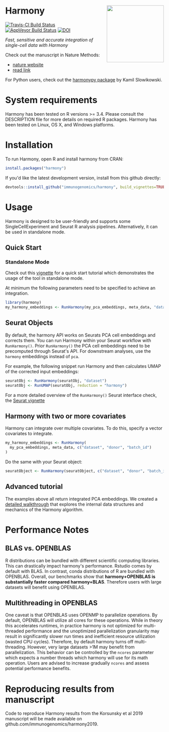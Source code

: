 Harmony <img src="man/figures/logo.png" width="181px" align="right" />
===========

[![Travis-CI Build Status](https://travis-ci.org/immunogenomics/harmony.svg?branch=master)](https://travis-ci.org/immunogenomics/harmony)
[![AppVeyor Build Status](https://ci.appveyor.com/api/projects/status/github/immunogenomics/harmony?branch=master&svg=true)](https://ci.appveyor.com/project/immunogenomics/harmony)
[![DOI](https://zenodo.org/badge/doi/10.1038/s41592-019-0619-0.svg)](https://doi.org/10.1038/s41592-019-0619-0)

*Fast, sensitive and accurate integration of single-cell data with Harmony*

Check out the manuscript in Nature Methods: 
- [nature website](https://www.nature.com/articles/s41592-019-0619-0)
- [read link](https://www.nature.com/articles/s41592-019-0619-0.epdf?shared_access_token=rDg_Rd07lrFXExt_ySj7V9RgN0jAjWel9jnR3ZoTv0NfDJkKCfDV_X9Mq3lweQmKiXEXxhrebQRjJEZdc-xNv6-7ZN1XotlD_mo5TSS4Z4eWn-kUo6mBwA5dEAKlTfR8OT6E10MZY_E-906ajbzvgg%3D%3D)

For Python users, check out the [harmonypy package](https://github.com/slowkow/harmonypy) by Kamil Slowikowski. 

# System requirements 

Harmony has been tested on R versions >= 3.4. Please consult the DESCRIPTION file for more details on required R packages. Harmony has been tested on Linux, OS X, and Windows platforms.

# Installation

To run Harmony, open R and install harmony from CRAN: 

```r
install.packages("harmony")
```

If you'd like the latest development version, install from this github directly: 

```r
devtools::install_github("immunogenomics/harmony", build_vignettes=TRUE)
```


# Usage

 Harmony is designed to be user-friendly and supports some SingleCellExperiment and Seurat R analysis pipelines. Alternatively, it can be used in standalone mode.

## Quick Start 

### Standalone Mode
Check out this [vignette](http://htmlpreview.github.io/?https://github.com/immunogenomics/harmony/blob/master/doc/quickstart.html) for a quick start tutorial which demonstrates the usage of the tool in standalone mode.

At minimum the following parameters need to be specified to achieve an integration. 

```r
library(harmony)
my_harmony_embeddings <- RunHarmony(my_pca_embeddings, meta_data, "dataset")
```


## Seurat Objects

By default, the harmony API works on Seurats PCA cell embeddings and corrects them. You can run Harmony within your Seurat workflow with `RunHarmony()`. Prior `RunHarmony()` the PCA cell embeddings need to be precomputed through Seurat's API. For downstream analyses, use the `harmony` embeddings instead of `pca`.

For example, the following snippet run Harmony and then calculates UMAP of the corrected input embeddings:

```r
seuratObj <- RunHarmony(seuratObj, "dataset")
seuratObj <- RunUMAP(seuratObj, reduction = "harmony")
```

For a more detailed overview of the `RunHarmony()` Seurat interface check, the [Seurat vignette](http://htmlpreview.github.io/?https://github.com/immunogenomics/harmony/blob/master/doc/Seurat.html)

## Harmony with two or more covariates

Harmony can integrate over multiple covariates. To do this, specify a vector covariates to integrate. 

```r
my_harmony_embeddings <- RunHarmony(
  my_pca_embeddings, meta_data, c("dataset", "donor", "batch_id")
)
```

Do the same with your Seurat object: 

```r
seuratObject <- RunHarmony(seuratObject, c("dataset", "donor", "batch_id"))
```

## Advanced tutorial 

The examples above all return integrated PCA embeddings. We created a [detailed walkthrough](http://htmlpreview.github.io/?https://github.com/immunogenomics/harmony/blob/master/doc/detailedWalkthrough.html) that explores the internal data structures and mechanics of the Harmony algorithm.


# Performance Notes

## BLAS vs. OPENBLAS

R distributions can be bundled with different scientific computing libraries. This can drastically impact harmony's performance. Rstudio comes by default with BLAS. In contrast, conda distributions of R are bundled with OPENBLAS. Overall, our benchmarks show that **harmony+OPENBLAS is substantially faster compared harmony+BLAS**. Therefore users with large datasets will benefit using OPENBLAS.

## Multithreading in OPENBLAS

One caveat is that OPENBLAS uses OPENMP to parallelize operations. By default, OPENBLAS will utilize all cores for these operations. While in theory this accelerates runtimes, in practice harmony is not optimized for multi-threaded performance and the unoptimized parallelization granularity may result in significantly slower run times and inefficient resource utilization (wasted CPU cycles). Therefore, by default harmony turns off multi-threading. However, very large datasets >1M may benefit from parallelization. This behavior can be controlled by the `ncores` parameter which expects a number threads which harmony will use for its math operation. Users are advised to increase gradually `ncores` and assess potential performance benefits.


# Reproducing results from manuscript

Code to reproduce Harmony results from the Korsunsky et al 2019 manuscript will be made available on github.com/immunogenomics/harmony2019. 


